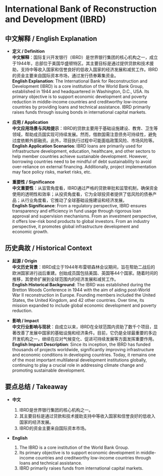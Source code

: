 # International Bank of Reconstruction and Development (IBRD)

## 中文解释 / English Explanation

* **定义 / Definition**  
  **中文解释**：国际复兴开发银行（IBRD）是世界银行集团的核心机构之一，成立于1944年，总部位于美国华盛顿特区。其主要目标是通过提供贷款和技术援助，支持中等收入国家和信誉良好的低收入国家的经济发展和减贫工作。IBRD的资金主要来自国际资本市场，通过发行债券筹集资金。  
  **English Explanation**: The International Bank for Reconstruction and Development (IBRD) is a core institution of the World Bank Group, established in 1944 and headquartered in Washington, D.C., USA. Its primary objective is to support economic development and poverty reduction in middle-income countries and creditworthy low-income countries by providing loans and technical assistance. IBRD primarily raises funds through issuing bonds in international capital markets.

* **应用 / Application**  
  **中文应用场景与风险提示**：IBRD的贷款主要用于基础设施建设、教育、卫生等领域，帮助成员国实现可持续发展。然而，借款国需注意债务可持续性，避免过度依赖外部融资。此外，项目执行过程中可能面临政策风险、市场风险等。  
  **English Application Scenarios**: IBRD loans are primarily used for infrastructure development, education, healthcare, and other sectors to help member countries achieve sustainable development. However, borrowing countries need to be mindful of debt sustainability to avoid over-reliance on external financing. Additionally, project implementation may face policy risks, market risks, etc.

* **重要性 / Significance**  
  **中文重要性**：从监管角度看，IBRD通过严格的贷款审批和监管机制，确保资金使用的透明性和效率；从投资角度看，它为全球投资者提供了低风险的债券产品；从行业角度看，它推动了全球基础设施建设和经济发展。  
  **English Significance**: From a regulatory perspective, IBRD ensures transparency and efficiency in fund usage through rigorous loan approval and supervision mechanisms. From an investment perspective, it offers low-risk bond products to global investors. From an industry perspective, it promotes global infrastructure development and economic growth.

## 历史典故 / Historical Context

* **起源 / Origin**  
  **中文历史背景**：IBRD成立于1944年布雷顿森林会议期间，旨在帮助二战后的欧洲国家进行战后重建。创始成员国包括美国、英国等44个国家。随着时间的推移，其使命扩展到全球范围内的经济发展和减贫工作。  
  **English Historical Background**: The IBRD was established during the Bretton Woods Conference in 1944 with the aim of aiding post-World War II reconstruction in Europe. Founding members included the United States, the United Kingdom, and 42 other countries. Over time, its mission expanded to include global economic development and poverty reduction.

* **影响 / Impact**  
  **中文行业影响与现状**：自成立以来，IBRD在全球范围内资助了数千个项目，显著改善了发展中国家的基础设施和经济条件。目前，它仍是全球最重要的多边开发机构之一，继续在应对气候变化、促进可持续发展等方面发挥重要作用。  
  **English Impact Description**: Since its inception, the IBRD has funded thousands of projects worldwide, significantly improving infrastructure and economic conditions in developing countries. Today, it remains one of the most important multilateral development institutions globally, continuing to play a crucial role in addressing climate change and promoting sustainable development.

## 要点总结 / Takeaway

* **中文**  
  1. IBRD是世界银行集团的核心机构之一。
  2. 其主要目标是通过贷款和技术援助支持中等收入国家和信誉良好的低收入国家的经济发展。
  3. IBRD的资金主要来自国际资本市场。

* **English**  
  1. The IBRD is a core institution of the World Bank Group.
  2. Its primary objective is to support economic development in middle-income countries and creditworthy low-income countries through loans and technical assistance.
  3. IBRD primarily raises funds from international capital markets.